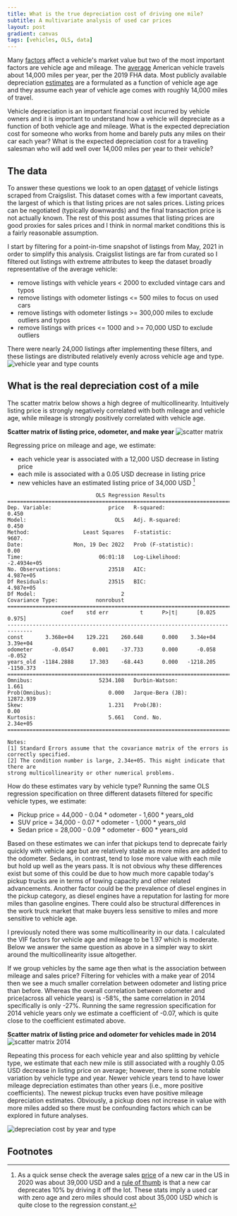 ```yaml
---
title: What is the true depreciation cost of driving one mile?
subtitle: A multivariate analysis of used car prices
layout: post
gradient: canvas
tags: [vehicles, OLS, data]
---
```


Many [factors](https://www.carfax.com/blog/car-depreciation) affect a vehicle's market value but two of the most important factors are vehicle age and mileage. The [average](https://www.kbb.com/car-advice/average-miles-driven-per-year/) American vehicle travels about 14,000 miles per year, per the 2019 FHA data. Most publicly available depreciation [estimates](https://www.lendingtree.com/auto/how-much-do-new-cars-depreciate/) are a formulated as a function of vehicle age age and they assume each year of vehicle age comes with roughly 14,000 miles of travel.

Vehicle depreciation is an important financial cost incurred by vehicle owners and it is important to understand how a vehicle will depreciate as a function of both vehicle age and mileage. What is the expected depreciation cost for someone who works from home and barely puts any miles on their car each year? What is the expected depreciation cost for a traveling salesman who will add well over 14,000 miles per year to their vehicle?

## The data
To answer these questions we look to an open [dataset](https://www.kaggle.com/datasets/austinreese/craigslist-carstrucks-data) of vehicle listings scraped from Craigslist. This dataset comes with a few important caveats, the largest of which is that listing prices are not sales prices. Listing prices can be negotiated (typically downwards) and the final transaction price is not actually known. The rest of this post assumes that listing prices are good proxies for sales prices and I think in normal market conditions this is a fairly reasonable assumption.

I start by filtering for a point-in-time snapshot of listings from May, 2021 in order to simplify this analysis. Craigslist listings are far from curated so I filtered out listings with extreme attributes to keep the dataset broadly representative of the average vehicle:
* remove listings with vehicle years < 2000 to excluded vintage cars and typos
* remove listings with odometer listings <= 500 miles to focus on used cars
* remove listings with odometer listings >= 300,000 miles to exclude outliers and typos
* remove listings with prices <= 1000 and >= 70,000 USD to exclude outliers

There were nearly 24,000 listings after implementing these filters, and these listings are distributed relatively evenly across vehicle age and type.
![vehicle year and type counts](/img/vehicle_listings_by_vtype_year.png)

## What is the real depreciation cost of a mile
The scatter matrix below shows a high degree of multicollinearity. Intuitively listing price is strongly negatively correlated with both mileage and vehicle age, while mileage is strongly positively correlated with vehicle age.

**Scatter matrix of listing price, odometer, and make year**
![scatter matrix](/img/vehicle_scatter_matrix.png)

Regressing price on mileage and age, we estimate:
* each vehicle year is associated with a 12,000 USD decrease in listing price
* each mile is associated with a 0.05 USD decrease in listing price
* new vehicles have an estimated listing price of 34,000 USD [^1]

```
                            OLS Regression Results                            
==============================================================================
Dep. Variable:                  price   R-squared:                       0.450
Model:                            OLS   Adj. R-squared:                  0.450
Method:                 Least Squares   F-statistic:                     9607.
Date:                Mon, 19 Dec 2022   Prob (F-statistic):               0.00
Time:                        06:01:18   Log-Likelihood:            -2.4934e+05
No. Observations:               23518   AIC:                         4.987e+05
Df Residuals:                   23515   BIC:                         4.987e+05
Df Model:                           2                                         
Covariance Type:            nonrobust                                         
==============================================================================
                 coef    std err          t      P>|t|      [0.025      0.975]
------------------------------------------------------------------------------
const       3.368e+04    129.221    260.648      0.000    3.34e+04    3.39e+04
odometer      -0.0547      0.001    -37.733      0.000      -0.058      -0.052
years_old  -1184.2888     17.303    -68.443      0.000   -1218.205   -1150.373
==============================================================================
Omnibus:                     5234.108   Durbin-Watson:                   1.661
Prob(Omnibus):                  0.000   Jarque-Bera (JB):            12872.939
Skew:                           1.231   Prob(JB):                         0.00
Kurtosis:                       5.661   Cond. No.                     2.34e+05
==============================================================================

Notes:
[1] Standard Errors assume that the covariance matrix of the errors is correctly specified.
[2] The condition number is large, 2.34e+05. This might indicate that there are
strong multicollinearity or other numerical problems.
```

How do these estimates vary by vehicle type? Running the same OLS regression specification on three different datasets filtered for specific vehicle types, we estimate:
* Pickup price = 44,000 - 0.04 * odometer - 1,600 * years_old
* SUV price = 34,000 - 0.07 * odometer - 1,000 * years_old
* Sedan price = 28,000 - 0.09 * odometer - 600 * years_old

Based on these estimates we can infer that pickups tend to deprecate fairly quickly with vehicle age but are relatively stable as more miles are added to the odometer. Sedans, in contrast, tend to lose more value with each mile but hold up well as the years pass. It is not obvious why these differences exist but some of this could be due to how much more capable today's pickup trucks are in terms of towing capacity and other related advancements. Another factor could be the prevalence of diesel engines in the pickup category, as diesel engines have a reputation for lasting for more miles than gasoline engines. There could also be structural differences in the work truck market that make buyers less sensitive to miles and more sensitive to vehicle age.

I previously noted there was some multicollinearity in our data. I calculated the VIF factors for vehicle age and mileage to be 1.97 which is moderate. Below we answer the same question as above in a simpler way to skirt around the multicollinearity issue altogether.

If we group vehicles by the same age then what is the association between mileage and sales price? Filtering for vehicles with a make year of 2014 then we see a much smaller correlation between odometer and listing price than before. Whereas the overall correlation between odometer and price(across all vehicle years) is -58%, the same correlation in 2014 specifically is only -27%. Running the same regression specification for 2014 vehicle years only we estimate a coefficient of -0.07, which is quite close to the coefficient estimated above.

**Scatter matrix of listing price and odometer for vehicles made in 2014**
![scatter matrix 2014](/img/vehicle_scatter_matrix_2014.png)

Repeating this process for each vehicle year and also splitting by vehicle type, we estimate that  each new mile is still associated with a roughly 0.05 USD decrease in listing price on average; however, there is some notable variation by vehicle type and year. Newer vehicle years tend to have lower mileage depreciation estimates than other years (i.e., more positive coefficients). The newest pickup trucks even have positive mileage depreciation estimates. Obviously, a pickup does not increase in value with more miles added so there must be confounding factors which can be explored in future analyses.

![depreciation cost by year and type](/img/depreciation_cost_by_type_ci.png)

## Footnotes
[^1]: As a quick sense check the average sales [price](https://www.statista.com/statistics/274927/new-vehicle-average-selling-price-in-the-united-states/) of a new car in the US in 2020 was about 39,000 USD and a [rule of thumb](https://www.directcarbuying.com/blog/what-mileage-does-a-cars-value-start-to-depreciate) is that a new car deprecates 10% by driving it off the lot. These stats imply a used car with zero age and zero miles should cost about 35,000 USD which is quite close to the regression constant.
